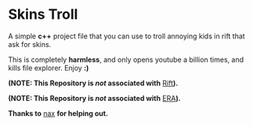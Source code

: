 # Skins Troll
A simple **c++** project file that you can use to troll annoying kids in rift that ask for skins. 

This is completely **harmless**, and only opens youtube a billion times, and kills file explorer.
Enjoy **:)**

**(NOTE: This Repository is *not* associated with** [Rift](https://discord.gg/riftfn)**).**

**(NOTE: This Repository is *not* associated with** [ERA](https://discord.gg/erafn)**).**

**Thanks to** [nax](https://github.com/nax1800) **for helping out.**
